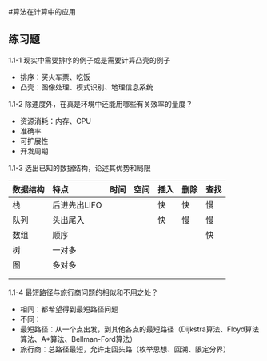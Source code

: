 #算法在计算中的应用
## 练习题
1.1-1 现实中需要排序的例子或是需要计算凸壳的例子
 - 排序：买火车票、吃饭
 - 凸壳：图像处理、模式识别、地理信息系统
 
1.1-2 除速度外，在真是环境中还能用哪些有关效率的量度？
 - 资源消耗：内存、CPU
 - 准确率
 - 可扩展性
 - 开发周期
 
1.1-3 选出已知的数据结构，论述其优势和局限

|数据结构|特点|时间|空间|插入|删除|查找|
|:---|:---|:---|:---|:---|:---|:---|
|栈|后进先出LIFO|||快|快|慢|
|队列|头出尾入|||快|慢|慢|
|数组|顺序|||||快|
|树|一对多||||||
|图|多对多||||||
||||||||
||||||||

1.1-4 最短路径与旅行商问题的相似和不用之处？
 - 相同：都希望得到最短路径问题
 - 不同：
  - 最短路径：从一个点出发，到其他各点的最短路径（Dijkstra算法、Floyd算法算法、A*算法、Bellman-Ford算法）
  - 旅行商：总路径最短，允许走回头路（枚举思想、回溯、限定分界）
 



